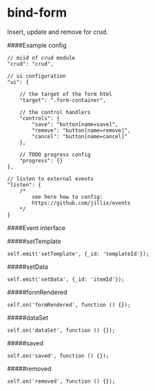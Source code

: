 bind-form
====

Insert, update and remove for crud.

####Example config
```
// miid of crud module
"crud": "crud",

// ui configuration
"ui": {
    
    // the target of the form html
    "target": ".form-container",
    
    // the control handlers
    "controls": {
        "save": "button[name=save]",
        "remove": "button[name=remove]",
        "cancel": "button[name=cancel]"
    },
    
    // TODO progress config
    "progress": {}
},

// listen to external events
"listen": {
    /*
        see here how to config:
        https://github.com/jillix/events
    */
}
```

####Event interface

#####setTemplate
```
self.emit('setTemplate', {_id: 'templateId'});
```

#####setData
```
self.emit('setData', {_id: 'itemId'});
```

#####formRendered
```
self.on('formRendered', function () {});
```

#####dataSet
```
self.on('dataSet', function () {});
```

#####saved
```
self.on('saved', function () {});
```

#####removed
```
self.on('removed', function () {});
```

